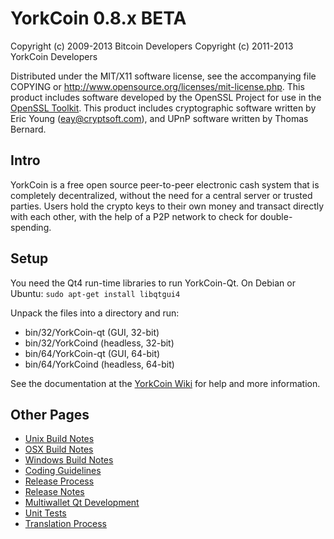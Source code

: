 YorkCoin 0.8.x BETA
====================

Copyright (c) 2009-2013 Bitcoin Developers
Copyright (c) 2011-2013 YorkCoin Developers

Distributed under the MIT/X11 software license, see the accompanying
file COPYING or http://www.opensource.org/licenses/mit-license.php.
This product includes software developed by the OpenSSL Project for use in the [OpenSSL Toolkit](http://www.openssl.org/). This product includes
cryptographic software written by Eric Young ([eay@cryptsoft.com](mailto:eay@cryptsoft.com)), and UPnP software written by Thomas Bernard.


Intro
---------------------
YorkCoin is a free open source peer-to-peer electronic cash system that is
completely decentralized, without the need for a central server or trusted
parties.  Users hold the crypto keys to their own money and transact directly
with each other, with the help of a P2P network to check for double-spending.


Setup
---------------------
You need the Qt4 run-time libraries to run YorkCoin-Qt. On Debian or Ubuntu:
	`sudo apt-get install libqtgui4`

Unpack the files into a directory and run:

- bin/32/YorkCoin-qt (GUI, 32-bit)
- bin/32/YorkCoind (headless, 32-bit)
- bin/64/YorkCoin-qt (GUI, 64-bit)
- bin/64/YorkCoind (headless, 64-bit)

See the documentation at the [YorkCoin Wiki](http://YorkCoin.info)
for help and more information.


Other Pages
---------------------
- [Unix Build Notes](build-unix.md)
- [OSX Build Notes](build-osx.md)
- [Windows Build Notes](build-msw.md)
- [Coding Guidelines](coding.md)
- [Release Process](release-process.md)
- [Release Notes](release-notes.md)
- [Multiwallet Qt Development](multiwallet-qt.md)
- [Unit Tests](unit-tests.md)
- [Translation Process](translation_process.md)
